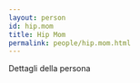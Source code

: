 ```yaml
---
layout: person
id: hip.mom
title: Hip Mom
permalink: people/hip.mom.html
---
```


Dettagli della persona